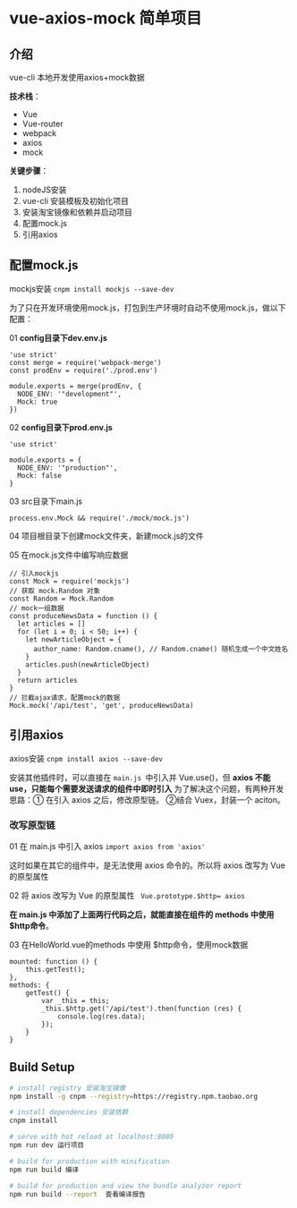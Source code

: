 # vue-axios-mock 简单项目

 ## 介绍
  vue-cli 本地开发使用axios+mock数据
  
 **技术栈**：
 * Vue
 * Vue-router 
 * webpack
 * axios
 * mock 
 
 **关键步骤**：
 1. nodeJS安装
 2.  vue-cli 安装模板及初始化项目
 3. 安装淘宝镜像和依赖并启动项目
 4.  配置mock.js
 5.  引用axios

## 配置mock.js
 mockjs安装  `cnpm install mockjs --save-dev`
 
为了只在开发环境使用mock.js，打包到生产环境时自动不使用mock.js，做以下配置：

01 **config目录下dev.env.js**
```
'use strict'
const merge = require('webpack-merge')
const prodEnv = require('./prod.env')

module.exports = merge(prodEnv, {
  NODE_ENV: '"development"',
  Mock: true
})
```
02 **config目录下prod.env.js**
```
'use strict'

module.exports = {
  NODE_ENV: '"production"',
  Mock: false
}
```
03 src目录下main.js
```
process.env.Mock && require('./mock/mock.js')
```
04 项目根目录下创建mock文件夹，新建mock.js的文件 

05 在mock.js文件中编写响应数据
~~~
// 引入mockjs
const Mock = require('mockjs')
// 获取 mock.Random 对象
const Random = Mock.Random
// mock一组数据
const produceNewsData = function () {
  let articles = []
  for (let i = 0; i < 50; i++) {
    let newArticleObject = { 
      author_name: Random.cname(), // Random.cname() 随机生成一个中文姓名
    }
    articles.push(newArticleObject)
  }
  return articles 
}
// 拦截ajax请求，配置mock的数据
Mock.mock('/api/test', 'get', produceNewsData)
~~~
## 引用axios
 axios安装  `cnpm install axios --save-dev`
 
安装其他插件时，可以直接在 `main.js `中引入并 Vue.use()，但 **axios 不能 use，只能每个需要发送请求的组件中即时引入**
为了解决这个问题，有两种开发思路：① 在引入 axios 之后，修改原型链。 ②结合 Vuex，封装一个 aciton。 
###  改写原型链
01 在 main.js 中引入 axios  `import axios from 'axios'`

这时如果在其它的组件中，是无法使用 axios 命令的。所以将 axios 改写为 Vue 的原型属性

02 将 axios 改写为 Vue 的原型属性  ` Vue.prototype.$http= axios`

**在 main.js 中添加了上面两行代码之后，就能直接在组件的 methods 中使用 $http命令**。

03 在HelloWorld.vue的methods 中使用 $http命令，使用mock数据
```
mounted: function () {
    this.getTest();
},
methods: {
    getTest() {
        var _this = this;
        _this.$http.get('/api/test').then(function (res) {
            console.log(res.data); 
        });
    }
} 
``` 

## Build Setup

``` bash
# install registry 安装淘宝镜像
npm install -g cnpm --registry=https://registry.npm.taobao.org

# install dependencies 安装依赖
cnpm install

# serve with hot reload at localhost:8080
npm run dev 运行项目

# build for production with minification
npm run build 编译

# build for production and view the bundle analyzer report
npm run build --report  查看编译报告
```

